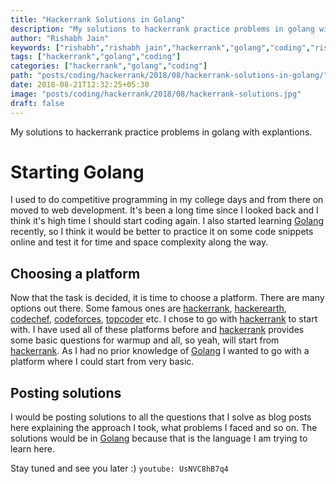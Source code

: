 ```yaml
---
title: "Hackerrank Solutions in Golang"
description: "My solutions to hackerrank practice problems in golang with explantions."
author: "Rishabh Jain"
keywords: ["rishabh","rishabh jain","hackerrank","golang","coding","rishabh1403","solution","blog"]
tags: ["hackerrank","golang","coding"]
categories: ["hackerrank","golang","coding"]
path: "posts/coding/hackerrank/2018/08/hackerrank-solutions-in-golang/"
date: 2018-08-21T12:32:25+05:30
image: "posts/coding/hackerrank/2018/08/hackerrank-solutions.jpg"
draft: false
---
```

My solutions to hackerrank practice problems in golang with explantions.
<!--more-->
# Starting Golang
I used to do competitive programming in my college days and from there on moved to web development. It's been a long time since I looked back and I think it's high time I should start coding again. I also started learning [Golang](https://golang.org/) recently, so I think it would be better to practice it on some code snippets online and test it for time and space complexity along the way. 
## Choosing a platform
Now that the task is decided, it is time to choose a platform. There are many options out there. Some famous ones are [hackerrank](https://www.hackerrank.com/), [hackerearth](https://www.hackerearth.com/), [codechef](https://www.codechef.com/), [codeforces](https://codeforces.com/), [topcoder](https://www.topcoder.com/) etc. I chose to go with [hackerrank](https://www.hackerrank.com/) to start with. I have used all of these platforms before and [hackerrank](https://www.hackerrank.com/) provides some basic questions for warmup and all, so yeah, will start from [hackerrank](https://www.hackerrank.com/). As I had no prior knowledge of [Golang](https://golang.org/) I wanted to go with a platform where I could start from very basic.
## Posting solutions
I would be posting solutions to all the questions that I solve as blog posts here explaining the approach I took, what problems I faced and so on. The solutions would be in [Golang](https://golang.org/) because that is the language I am trying to learn here.

Stay tuned and see you later :)
`youtube: UsNVC8hB7q4`

